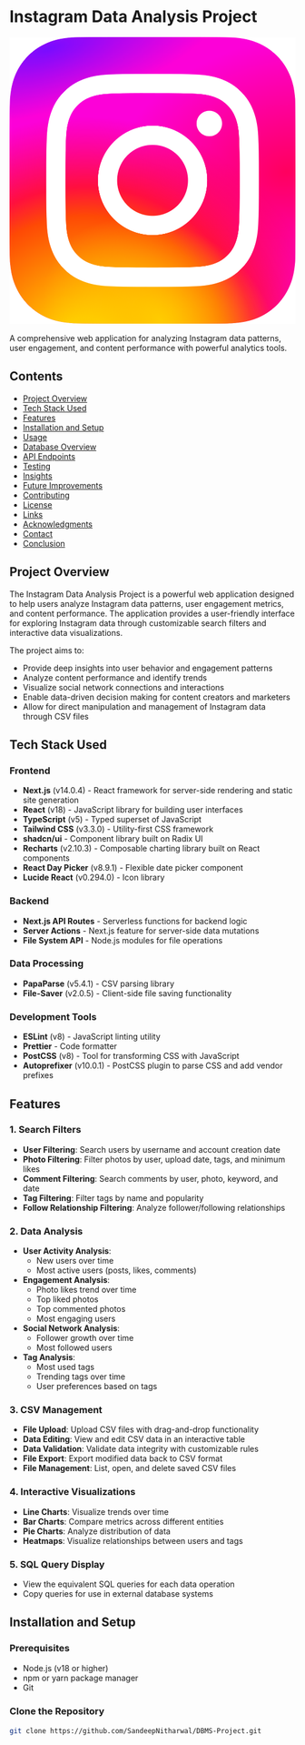# Instagram Data Analysis Project

![Instagram Data Analysis](./public/image.png)

A comprehensive web application for analyzing Instagram data patterns, user engagement, and content performance with powerful analytics tools.

## Contents

- [Project Overview](#project-overview)
- [Tech Stack Used](#tech-stack-used)
- [Features](#features)
- [Installation and Setup](#installation-and-setup)
- [Usage](#usage)
- [Database Overview](#database-overview)
- [API Endpoints](#api-endpoints)
- [Testing](#testing)
- [Insights](#insights)
- [Future Improvements](#future-improvements)
- [Contributing](#contributing)
- [License](#license)
- [Links](#links)
- [Acknowledgments](#acknowledgments)
- [Contact](#contact)
- [Conclusion](#conclusion)

## Project Overview

The Instagram Data Analysis Project is a powerful web application designed to help users analyze Instagram data patterns, user engagement metrics, and content performance. The application provides a user-friendly interface for exploring Instagram data through customizable search filters and interactive data visualizations.

The project aims to:
- Provide deep insights into user behavior and engagement patterns
- Analyze content performance and identify trends
- Visualize social network connections and interactions
- Enable data-driven decision making for content creators and marketers
- Allow for direct manipulation and management of Instagram data through CSV files

## Tech Stack Used

### Frontend
- **Next.js** (v14.0.4) - React framework for server-side rendering and static site generation
- **React** (v18) - JavaScript library for building user interfaces
- **TypeScript** (v5) - Typed superset of JavaScript
- **Tailwind CSS** (v3.3.0) - Utility-first CSS framework
- **shadcn/ui** - Component library built on Radix UI
- **Recharts** (v2.10.3) - Composable charting library built on React components
- **React Day Picker** (v8.9.1) - Flexible date picker component
- **Lucide React** (v0.294.0) - Icon library

### Backend
- **Next.js API Routes** - Serverless functions for backend logic
- **Server Actions** - Next.js feature for server-side data mutations
- **File System API** - Node.js modules for file operations

### Data Processing
- **PapaParse** (v5.4.1) - CSV parsing library
- **File-Saver** (v2.0.5) - Client-side file saving functionality

### Development Tools
- **ESLint** (v8) - JavaScript linting utility
- **Prettier** - Code formatter
- **PostCSS** (v8) - Tool for transforming CSS with JavaScript
- **Autoprefixer** (v10.0.1) - PostCSS plugin to parse CSS and add vendor prefixes

## Features

### 1. Search Filters
- **User Filtering**: Search users by username and account creation date
- **Photo Filtering**: Filter photos by user, upload date, tags, and minimum likes
- **Comment Filtering**: Search comments by user, photo, keyword, and date
- **Tag Filtering**: Filter tags by name and popularity
- **Follow Relationship Filtering**: Analyze follower/following relationships

### 2. Data Analysis
- **User Activity Analysis**:
  - New users over time
  - Most active users (posts, likes, comments)
- **Engagement Analysis**:
  - Photo likes trend over time
  - Top liked photos
  - Top commented photos
  - Most engaging users
- **Social Network Analysis**:
  - Follower growth over time
  - Most followed users
- **Tag Analysis**:
  - Most used tags
  - Trending tags over time
  - User preferences based on tags

### 3. CSV Management
- **File Upload**: Upload CSV files with drag-and-drop functionality
- **Data Editing**: View and edit CSV data in an interactive table
- **Data Validation**: Validate data integrity with customizable rules
- **File Export**: Export modified data back to CSV format
- **File Management**: List, open, and delete saved CSV files

### 4. Interactive Visualizations
- **Line Charts**: Visualize trends over time
- **Bar Charts**: Compare metrics across different entities
- **Pie Charts**: Analyze distribution of data
- **Heatmaps**: Visualize relationships between users and tags

### 5. SQL Query Display
- View the equivalent SQL queries for each data operation
- Copy queries for use in external database systems

## Installation and Setup

### Prerequisites
- Node.js (v18 or higher)
- npm or yarn package manager
- Git

### Clone the Repository
```bash
git clone https://github.com/SandeepNitharwal/DBMS-Project.git